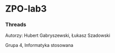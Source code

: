 # ZPO-lab3 
<h3> Threads </h3>

Autorzy: Hubert Gabryszewski, Łukasz Szadowski

Grupa 4, Informatyka stosowana
